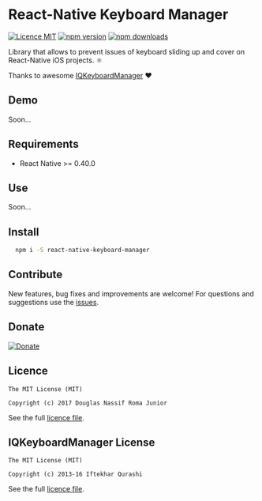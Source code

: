 # React-Native Keyboard Manager

[![Licence MIT](https://img.shields.io/badge/licence-MIT-blue.svg)](https://github.com/douglasjunior/react-native-keyboard-manager/blob/master/LICENSE)
[![npm version](https://img.shields.io/npm/v/react-native-keyboard-manager.svg)](https://www.npmjs.com/package/react-native-keyboard-manager)
[![npm downloads](https://img.shields.io/npm/dt/react-native-keyboard-manager.svg)](#install)

Library that allows to prevent issues of keyboard sliding up and cover on React-Native iOS projects. ⚛

Thanks to awesome [IQKeyboardManager](https://github.com/hackiftekhar/IQKeyboardManager) ❤️

## Demo

Soon...

## Requirements

- React Native >= 0.40.0

## Use

Soon...

## Install 

```bash
  npm i -S react-native-keyboard-manager
```

## Contribute

New features, bug fixes and improvements are welcome! For questions and suggestions use the [issues](https://github.com/douglasjunior/react-native-keyboard-manager/issues).

## Donate

[![Donate](https://www.paypalobjects.com/en_US/i/btn/btn_donateCC_LG.gif)](https://www.paypal.com/cgi-bin/webscr?cmd=_s-xclick&hosted_button_id=ZJ6TCL3EVUDDL)

## Licence

```
The MIT License (MIT)

Copyright (c) 2017 Douglas Nassif Roma Junior
```

See the full [licence file](https://github.com/douglasjunior/react-native-keyboard-manager/blob/master/LICENSE).

## IQKeyboardManager License

```
The MIT License (MIT)

Copyright (c) 2013-16 Iftekhar Qurashi
```

See the full [licence file](https://github.com/hackiftekhar/IQKeyboardManager/blob/master/LICENSE.md).